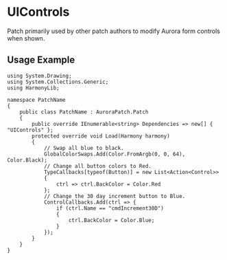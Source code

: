 ﻿# UIControls

Patch primarily used by other patch authors to modify Aurora form controls when shown.

## Usage Example

    using System.Drawing;
    using System.Collections.Generic;
    using HarmonyLib;

    namespace PatchName
    {
        public class PatchName : AuroraPatch.Patch
        {
			public override IEnumerable<string> Dependencies => new[] { "UIControls" };
			protected override void Load(Harmony harmony)
			{
				// Swap all blue to black.
				GlobalColorSwaps.Add(Color.FromArgb(0, 0, 64), Color.Black);
				// Change all button colors to Red.
				TypeCallbacks[typeof(Button)] = new List<Action<Control>>
				{
					ctrl => ctrl.BackColor = Color.Red
				};
				// Change the 30 day increment button to Blue.
				ControlCallbacks.Add(ctrl => {
					if (ctrl.Name == "cmdIncrement30D")
					{
						ctrl.BackColor = Color.Blue;
					}
				});
			}
		}
	}
